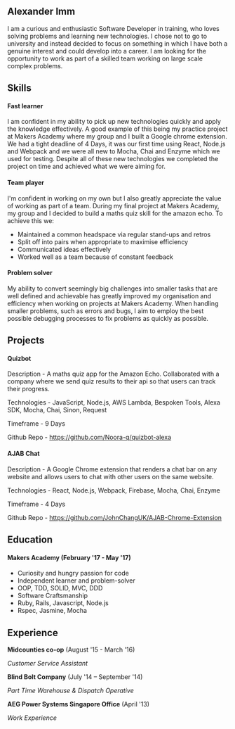 ## Alexander Imm

I am a curious and enthusiastic Software Developer in training, who loves solving problems and learning new technologies. I chose not to go to university and instead decided to focus on something in which I have both a genuine interest and could develop into a career. I am looking for the opportunity to work as part of a skilled team working on large scale complex problems.

## Skills

#### Fast learner

I am confident in my ability to pick up new technologies quickly and apply the knowledge effectively. A good example of this being my practice project at Makers Academy where my group and I built a Google chrome extension. We had a tight deadline of 4 Days, it was our first time using React, Node.js and Webpack and we were all new to Mocha, Chai and Enzyme which we used for testing. Despite all of these new technologies we completed the project on time and achieved what we were aiming for.

#### Team player

I'm confident in working on my own but I also greatly appreciate the value of working as part of a team. During my final project at Makers Academy, my group and I decided to build a maths quiz skill for the amazon echo. To achieve this we:

- Maintained a common headspace via regular stand-ups and retros
- Split off into pairs when appropriate to maximise efficiency
- Communicated ideas effectively
- Worked well as a team because of constant feedback

#### Problem solver

My ability to convert seemingly big challenges into smaller tasks that are well defined and achievable has greatly improved my organisation and efficiency when working on projects at Makers Academy. When handling smaller problems, such as errors and bugs, I aim to employ the best possible debugging processes to fix problems as quickly as possible.

## Projects

#### Quizbot
Description - A maths quiz app for the Amazon Echo. Collaborated with a company where we send quiz results to their api so that users can track their progress.

Technologies - JavaScript, Node.js, AWS Lambda, Bespoken Tools, Alexa SDK, Mocha, Chai, Sinon, Request

Timeframe - 9 Days

Github Repo - https://github.com/Noora-q/quizbot-alexa

#### AJAB Chat
Description - A Google Chrome extension that renders a chat bar on any website and allows users to chat with other users on the same website.

Technologies - React, Node.js, Webpack, Firebase, Mocha, Chai, Enzyme

Timeframe - 4 Days

Github Repo - https://github.com/JohnChangUK/AJAB-Chrome-Extension

## Education

#### Makers Academy (February '17 - May '17)

- Curiosity and hungry passion for code
- Independent learner and problem-solver
- OOP, TDD, SOLID, MVC, DDD
- Software Craftsmanship
- Ruby, Rails, Javascript, Node.js
- Rspec, Jasmine, Mocha

## Experience

**Midcounties co-op** (August '15 - March '16)

*Customer Service Assistant*

**Blind Bolt Company** (July '14 – September '14)

*Part Time Warehouse & Dispatch Operative*

**AEG Power Systems Singapore Office** (April '13)

*Work Experience*
